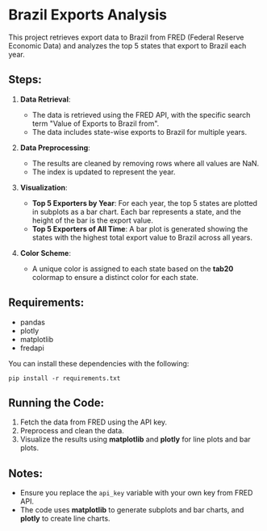 # Brazil Exports Analysis

This project retrieves export data to Brazil from FRED (Federal Reserve Economic Data) and analyzes the top 5 states that export to Brazil each year.

## Steps:

1. **Data Retrieval**:

   - The data is retrieved using the FRED API, with the specific search term "Value of Exports to Brazil from".
   - The data includes state-wise exports to Brazil for multiple years.

2. **Data Preprocessing**:

   - The results are cleaned by removing rows where all values are NaN.
   - The index is updated to represent the year.

3. **Visualization**:

   - **Top 5 Exporters by Year**: For each year, the top 5 states are plotted in subplots as a bar chart. Each bar represents a state, and the height of the bar is the export value.
   - **Top 5 Exporters of All Time**: A bar plot is generated showing the states with the highest total export value to Brazil across all years.

4. **Color Scheme**:
   - A unique color is assigned to each state based on the **tab20** colormap to ensure a distinct color for each state.

## Requirements:

- pandas
- plotly
- matplotlib
- fredapi

You can install these dependencies with the following:

```
pip install -r requirements.txt
```

## Running the Code:

1. Fetch the data from FRED using the API key.
2. Preprocess and clean the data.
3. Visualize the results using **matplotlib** and **plotly** for line plots and bar plots.

## Notes:

- Ensure you replace the `api_key` variable with your own key from FRED API.
- The code uses **matplotlib** to generate subplots and bar charts, and **plotly** to create line charts.
